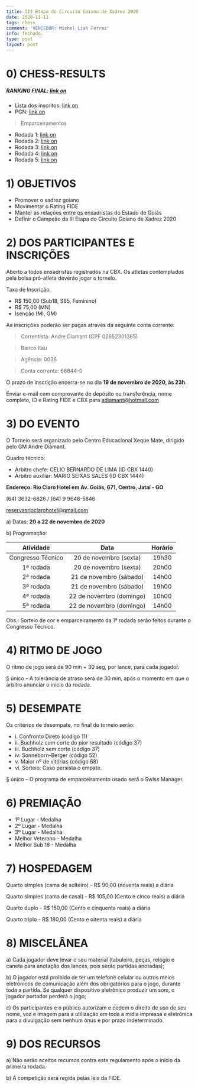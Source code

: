 ```yaml
---
title: III Etapa do Circuito Goiano de Xadrez 2020
date: 2020-11-11
tags: chess
comment: 'VENCEDOR: Michel Liah Ferraz'
info: fechado.
type: post
layout: post
---
```


# 0) CHESS-RESULTS

##### RANKING FINAL: [link on](https://chess-results.com/tnr540625.aspx?lan=1&art=4&turdet=YES&flag=30)
- Lista dos inscritos: [link on](https://chess-results.com/tnr540625.aspx?lan=1)
- PGN: [link on](https://chess-results.com/PartieSuche.aspx?lan=1&id=50023&tnr=540625&art=3)

>Emparceiramentos
 - Rodada 1: [link on](https://chess-results.com/tnr540625.aspx?lan=1&art=2&rd=1&turdet=YES&flag=30)
 - Rodada 2: [link on](https://chess-results.com/tnr540625.aspx?lan=1&art=2&rd=2&turdet=YES&flag=30)
 - Rodada 3: [link on](https://chess-results.com/tnr540625.aspx?lan=1&art=2&rd=3&turdet=YES&flag=30)
 - Rodada 4: [link on](https://chess-results.com/tnr540625.aspx?lan=1&art=2&rd=4&turdet=YES&flag=30)
 - Rodada 5: [link on](https://chess-results.com/tnr540625.aspx?lan=1&art=2&rd=5&turdet=YES&flag=30)

# 1) OBJETIVOS
- Promover o xadrez goiano
- Movimentar o Rating FIDE
- Manter as relações entre os enxadristas do Estado de Goiás
- Definir o Campeão da III Etapa do Circuito Goiano de Xadrez 2020

# 2) DOS PARTICIPANTES E INSCRIÇÕES

Aberto a todos enxadristas registrados na CBX.
Os atletas contemplados pela bolsa pró-atleta deverão jogar o torneio.

Taxa de Inscrição:
- R$ 150,00 (Sub18, S65, Feminino)
- R$ 75,00 (MN)
- Isenção (MI, GM)

As inscrições poderão ser pagas através da seguinte conta corrente:
>Correntista: Andre Diamant (CPF 02652301365)

>Banco Itau

>Agência: 0036

>Conta corrente: 66844-0

O prazo de inscrição encerra-se no dia **19 de novembro de 2020, às 23h**.

Enviar e-mail com comprovante de depósito ou transferência, nome completo, ID e Rating FIDE e CBX para adiamant@hotmail.com

# 3) DO EVENTO

O Torneio será organizado pelo Centro Educacional Xeque Mate, dirigido pelo GM Andre Diamant.

Quadro técnico:
- Árbitro chefe: CELIO BERNARDO DE LIMA (ID CBX 1440)
- Árbitro auxiliar: MARIO SEIXAS SALES (ID CBX 1444)

**Endereço: Rio Claro Hotel em Av. Goiás, 671, Centro, Jataí - GO**

(64) 3632-6826 / (64) 9 9648-5846

reservasrioclarohotel@gmail.com

a) Datas: **20 a 22 de novembro de 2020**

b) Programação:

| Atividade | Data | Horário |
|:-:|:-:|:-:|
| Congresso Técnico | 20 de novembro (sexta) | 19h30 |
| 1ª rodada | 20 de novembro (sexta) | 20h00 |
| 2ª rodada | 21 de novembro (sábado) | 14h00 |
| 3ª rodada | 21 de novembro (sábado) | 19h00 |
| 4ª rodada | 22 de novembro (domingo) | 10h00 |
| 5ª rodada | 22 de novembro (domingo) | 14h00 |

Obs.: Sorteio de cor e emparceiramento da 1ª rodada serão feitos durante o Congresso Técnico.

# 4) RITMO DE JOGO

O ritmo de jogo será de 90 min + 30 seg, por lance, para cada jogador.

§ único – A tolerância de atraso será de 30 min, após o momento em que o árbitro anunciar o início da rodada.

# 5) DESEMPATE

Os critérios de desempate, no final do torneio serão:
- i. Confronto Direto (código 11)
- ii. Buchholz com corte do pior resultado (código 37)
- iii. Buchholz sem corte (código 37)
- iv. Sonneborn-Berger (código 52)
- v. Maior nº de vitórias (código 68)
- vi. Sorteio: Caso persista o empate.

§ único – O programa de emparceiramento usado será o Swiss Manager.

# 6) PREMIAÇÃO
- 1º Lugar - Medalha
- 2º Lugar - Medalha
- 3º Lugar - Medalha
- Melhor Veterano - Medalha
- Melhor Sub 18 - Medalha

# 7) HOSPEDAGEM

Quarto simples (cama de solteiro) - R$ 90,00 (noventa reais) a diária

Quarto simples (cama de casal) - R$ 105,00 (Cento e cinco reais) a diária

Quarto duplo - R$ 150,00 (Cento e cinquenta reais) a diária

Quarto triplo - R$ 180,00 (Cento e oitenta reais) a diária

# 8) MISCELÂNEA

a) Cada jogador deve levar o seu material (tabuleiro, peças, relógio e caneta para anotação dos lances, pois serão partidas anotadas);

b) O jogador está proibido de ter um telefone celular ou outros meios eletrônicos de comunicação além dos obrigatórios para o jogo, durante toda a partida. Se qualquer dispositivo eletrônico produzir um som, o jogador portador perderá o jogo;

c) Os participantes e o público autorizam e cedem o direito de uso de seu nome, voz e imagem para a utilização em toda a mídia impressa e eletrônica para a divulgação sem nenhum ônus e por prazo indeterminado.

# 9) DOS RECURSOS

a) Não serão aceitos recursos contra este regulamento após o início da primeira rodada.

b) A competição será regida pelas leis da FIDE.
